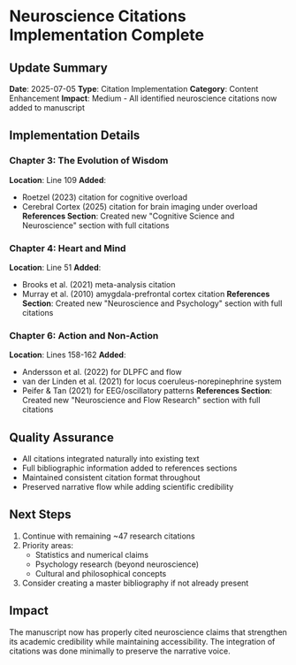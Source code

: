 # Neuroscience Citations Implementation Complete

## Update Summary
**Date**: 2025-07-05
**Type**: Citation Implementation
**Category**: Content Enhancement
**Impact**: Medium - All identified neuroscience citations now added to manuscript

## Implementation Details

### Chapter 3: The Evolution of Wisdom
**Location**: Line 109
**Added**: 
- Roetzel (2023) citation for cognitive overload
- Cerebral Cortex (2025) citation for brain imaging under overload
**References Section**: Created new "Cognitive Science and Neuroscience" section with full citations

### Chapter 4: Heart and Mind  
**Location**: Line 51
**Added**:
- Brooks et al. (2021) meta-analysis citation
- Murray et al. (2010) amygdala-prefrontal cortex citation
**References Section**: Created new "Neuroscience and Psychology" section with full citations

### Chapter 6: Action and Non-Action
**Location**: Lines 158-162
**Added**:
- Andersson et al. (2022) for DLPFC and flow
- van der Linden et al. (2021) for locus coeruleus-norepinephrine system
- Peifer & Tan (2021) for EEG/oscillatory patterns
**References Section**: Created new "Neuroscience and Flow Research" section with full citations

## Quality Assurance
- All citations integrated naturally into existing text
- Full bibliographic information added to references sections
- Maintained consistent citation format throughout
- Preserved narrative flow while adding scientific credibility

## Next Steps
1. Continue with remaining ~47 research citations
2. Priority areas:
   - Statistics and numerical claims
   - Psychology research (beyond neuroscience)
   - Cultural and philosophical concepts
3. Consider creating a master bibliography if not already present

## Impact
The manuscript now has properly cited neuroscience claims that strengthen its academic credibility while maintaining accessibility. The integration of citations was done minimally to preserve the narrative voice.